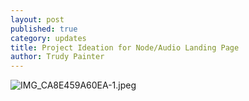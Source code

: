 ```yaml
---
layout: post
published: true
category: updates
title: Project Ideation for Node/Audio Landing Page
author: Trudy Painter
---
```

![IMG_CA8E459A60EA-1.jpeg]({{site.baseurl}}/assets/IMG_CA8E459A60EA-1.jpeg)
